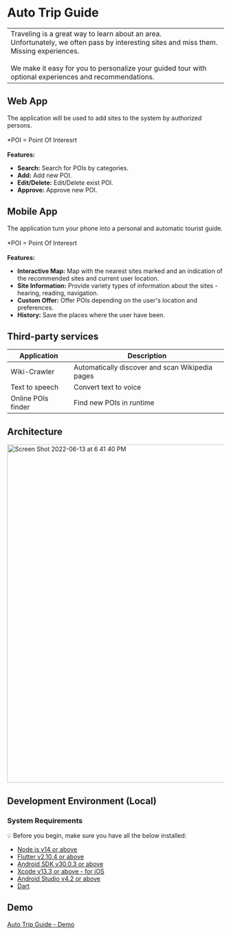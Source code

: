 # Auto Trip Guide
<table>
<tr>
<td>
Traveling is a great way to learn about an area.  <br />
Unfortunately, we often pass by interesting sites and miss them. Missing experiences.
   <br />
   <br />
We make it easy for you to personalize your guided tour with optional experiences and recommendations.
</td>
</tr>
</table>

## Web App
The application will be used to add sites to the system by authorized persons. <br /><br />
*POI = Point Of Interesrt <br /><br />
**Features:**
* **Search:** Search for POIs by categories.
* **Add:** Add new POI.
* **Edit/Delete:** Edit/Delete exist POI.
* **Approve:** Approve new POI.


## Mobile App
The application turn your phone into a personal and automatic tourist guide. <br /><br />
*POI = Point Of Interesrt <br /><br />
**Features:**
* **Interactive Map:** Map with the nearest sites marked and an indication of the recommended sites and current user location.
* **Site Information:** Provide variety types of information about the sites - hearing, reading, navigation.
* **Custom Offer:** Offer POIs depending on the user's location and preferences.
* **History:** Save the places where the user have been.


## Third-party services

| Application             | Description                                      |
| ----------------------- | ------------------------------------------------ |
| Wiki-Crawler            | Automatically discover and scan Wikipedia pages  |
| Text to speech          | Convert text to voice                            |
| Online POIs finder      | Find new POIs in runtime                         |

## Architecture
<img width="785" alt="Screen Shot 2022-06-13 at 6 41 40 PM" src="https://user-images.githubusercontent.com/73112796/173392087-456b1b61-2a05-4d17-b67c-e1d2a54d09f9.png">


## Development Environment (Local)
### System Requirements

:bulb: Before you begin, make sure you have all the below installed:

- [Node.js v14 or above](https://nodejs.org/en/download/)
- [Flutter v2.10.4 or above](https://docs.flutter.dev/get-started/install)
- [Android SDK v30.0.3 or above](https://developer.android.com/studio)
- [Xcode v13.3 or above - for iOS](https://developer.apple.com/xcode/)
- [Android Studio v4.2 or above](https://developer.android.com/studio)
- [Dart](https://dart.dev/get-dart)

## Demo
[Auto Trip Guide - Demo](https://youtu.be/i5quL6zx8kY)


